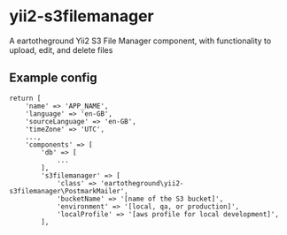 # yii2-s3filemanager

A eartotheground Yii2 S3 File Manager component, with functionality to upload, edit, and delete files

## Example config

```
return [
	'name' => 'APP_NAME',
	'language' => 'en-GB',
	'sourceLanguage' => 'en-GB',
	'timeZone' => 'UTC',
	...,
	'components' => [
		'db' => [
			...
		],
		's3filemanager' => [
			'class' => 'eartotheground\yii2-s3filemanager\PostmarkMailer',
			'bucketName' => '[name of the S3 bucket]',
			'environment' => '[local, qa, or production]',
			'localProfile' => '[aws profile for local development]',
		],
```